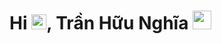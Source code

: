 # Hi <img src='https://qpluspicture.oss-cn-beijing.aliyuncs.com/6LjjQA/Hi.gif' alt='Hi' width="24"/>, Trần Hữu Nghĩa <img src="https://media.giphy.com/media/WUlplcMpOCEmTGBtBW/giphy.gif" width="30"> 

